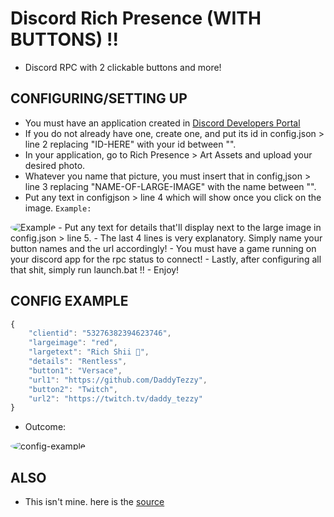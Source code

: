 # Discord Rich Presence (WITH BUTTONS) !!
- Discord RPC with 2 clickable buttons and more!

## CONFIGURING/SETTING UP
- You must have an application created in [Discord Developers Portal](https://discord.com/developers/applications)
- If you do not already have one, create one, and put its id in config.json > line 2 replacing "ID-HERE" with your id between "".
- In your application, go to Rich Presence > Art Assets and upload your desired photo.
- Whatever you name that picture, you must insert that in config,json > line 3 replacing "NAME-OF-LARGE-IMAGE" with the name between "".
- Put any text in configjson > line 4 which will show once you click on the image. `Example:` 
<img src="https://media.discordapp.net/attachments/714580433249240061/812036219273871420/unknown.png?width=86&height=119" alt="Example" style="border-radius: 75%;">
- Put any text for details that'll display next to the large image in config.json > line 5.
- The last 4 lines is very explanatory. Simply name your button names and the url accordingly!
- You must have a game running on your discord app for the rpc status to connect! 
- Lastly, after configuring all that shit, simply run launch.bat !!
- Enjoy!

## CONFIG EXAMPLE
```js
{
    "clientid": "53276382394623746",
    "largeimage": "red",
    "largetext": "Rich Shii 🥤",
    "details": "Rentless",
    "button1": "Versace",
    "url1": "https://github.com/DaddyTezzy",
    "button2": "Twitch",
    "url2": "https://twitch.tv/daddy_tezzy"
}
````
- Outcome:
<img src="https://media.discordapp.net/attachments/714580433249240061/812024538035519508/unknown.png?width=704&height=312" alt="config-example" style="border-radius: 75%;">

## ALSO
- This isn't mine. here is the [source](https://github.com/wiz-zed/richpresence-buttons)
